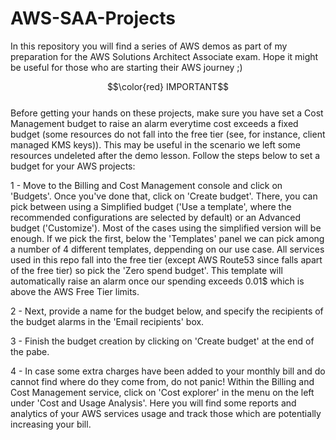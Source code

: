 # AWS-SAA-Projects
In this repository you will find a series of AWS demos as part of my preparation for the AWS Solutions Architect Associate exam. Hope it might be useful for those who are starting their AWS journey ;) <br/>

$$\color{red} IMPORTANT$$ <br/>
Before getting your hands on these projects, make sure you have set a Cost Management budget to raise an alarm everytime cost exceeds a fixed budget (some resources do not fall into the free tier (see, for instance, client managed KMS keys)). This may be useful in the scenario we left some resources undeleted after the demo lesson. Follow the steps below to set a budget for your AWS projects: <br/>

1 - Move to the Billing and Cost Management console and click on 'Budgets'. Once you've done that, click on 'Create budget'. There, you can pick between using a Simplified budget ('Use a template', where the recommended configurations are selected by default) or an Advanced budget ('Customize'). Most of the cases using the simplified version will be enough. If we pick the first, below the 'Templates' panel we can pick among a number of 4 different templates, deppending on our use case. All services used in this repo fall into the free tier (except AWS Route53 since falls apart of the free tier) so pick the 'Zero spend budget'. This template will automatically raise an alarm once our spending exceeds 0.01$ which is above the AWS Free Tier limits. <br/>

2 - Next, provide a name for the budget below, and specify the recipients of the budget alarms in the 'Email recipients' box. <br/>

3 - Finish the budget creation by clicking on 'Create budget' at the end of the pabe. <br/>

4 - In case some extra charges have been added to your monthly bill and do cannot find where do they come from, do not panic! Within the Billing and Cost Management service, click on 'Cost explorer' in the menu on the left under 'Cost and Usage Analysis'. Here you will find some reports and analytics of your AWS services usage and track those which are potentially increasing your bill. <br/>
